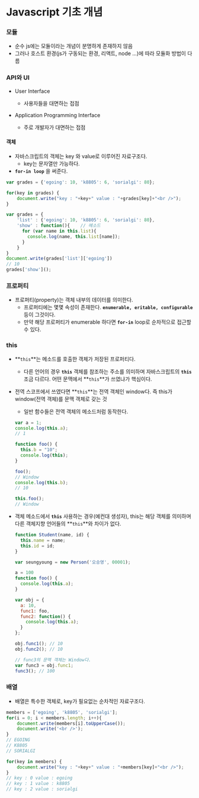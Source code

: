 # Javascript 기초 개념

### 모듈

* 순수  js에는 모듈이라는 개념이 분명하게 존재하지 않음
* 그러나 호스트 환경(js가 구동되는 환경,  리액트, node ...)에 따라 모듈화 방법이 다름



### API와 UI

* User Interface
  * 사용자들을 대면하는 접점

* Application Programming Interface
  * 주로 개발자가 대면하는 접점



#### 객체

* 자바스크립트의 객체는 key 와 value로 이루어진 자료구조다.
  * key는 문자열만 가능하다.
* **`for-in loop`** 을 써준다.

```javascript
var grades = {'egoing': 10, 'k8805': 6, 'sorialgi': 80};

for(key in grades) {
    document.write("key : "+key+" value : "+grades[key]+"<br />");
}

var grades = {
    'list' : {'egoing': 10, 'k8805': 6, 'sorialgi': 80},
  	'show' : function(){	// 메소드
      for (var name in this.list){
        console.log(name, this.list[name]);
      }
    }
}
document.write(grades['list']['egoing'])
// 10
grades['show']();
```



### 프로퍼티

* 프로퍼티(property)는 객체 내부의 데이터를 의미한다.
  * 프로퍼티에는 몇몇 속성이 존재한다. **`enumerable, eritable, configurable`** 등이 그것이다.
  * 만약 해당 프로퍼티가 enumerable 하다면 **`for-in`** loop로 순차적으로 접근할 수 있다.



### this

* **`this`**는 메소드를 호출한 객체가 저장된 프로퍼티다.

  * 다른 언어의 경우 **`this`** 객체를 참조하는 주소를 의미하며 자바스크립트의 **`this`** 조금 다르다. 어떤 문맥에서 **`this`**가 쓰였냐가 핵심이다. 

* 전역 스코프에서 쓰였다면 **`this`**는 전역 객체인 window다. 즉 this가 window(전역 객체)를 문맥 객체로 갖는 것

  * 일반 함수들은 전역 객체의 메소드처럼 동작한다.

  ```javascript
  var a = 1;
  console.log(this.a);
  // 1
  
  function foo() {
    this.b = "10";
    console.log(this);
  }
  
  foo();
  // Window
  console.log(this.b);
  // 10
  
  this.foo();
  // Window
  ```

  

* 객체 메소드에서 **`this`** 사용하는 경우(예컨대 생성자), this는 해당 객체를 의미하며 다른 객체지향 언어들의 **`this`**와 차이가 없다.

  ```javascript
  function Student(name, id) {
    this.name = name;
    this.id = id;
  }
  
  var seungyoung = new Person('오승영', 00001);
  ```

  ```javascript
  a = 100
  function foo() {
    console.log(this.a);
  }
  
  var obj = {
    a: 10,
    func1: foo,
    func2: function() {
      console.log(this.a);
    }
  };
  
  obj.func1(); // 10
  obj.func2(); // 10
  
  // func3의 문맥 객체는 Window다.
  var func3 = obj.func1;
  func3(); // 100
  ```

  

### 배열

* 배열은 특수한 객체로, key가 필요없는 순차적인 자료구조다.

```javascript
members = ['egoing', 'k8805', 'sorialgi'];
for(i = 0; i < members.length; i++){
    document.write(members[i].toUpperCase());   
    document.write('<br />');
}
// EGOING
// K8805
// SORIALGI

for(key in members) {
    document.write("key : "+key+" value : "+members[key]+"<br />");
}
// key : 0 value : egoing
// key : 1 value : k8805
// key : 2 value : sorialgi
```



